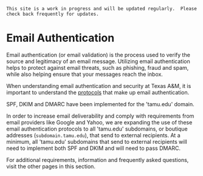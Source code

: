 ```admonish info
This site is a work in progress and will be updated regularly.  Please check back frequently for updates.
```

# Email Authentication

Email authentication (or email validation) is the process used to verify the source and legitimacy of an email message.  Utilizing email authentication helps to protect against email threats, such as phishing, fraud and spam, while also helping ensure that your messages reach the inbox.

When understanding email authentication and security at Texas A&M, it is important to understand the [protocols](./email/protocols.md) that make up email authentication.

SPF, DKIM and DMARC have been implemented for the 'tamu.edu' domain.

In order to increase email deliverability and comply with requirements from email providers like Google and Yahoo, we are expanding the use of these email authentication protocols to all 'tamu.edu' subdomains, or boutique addresses (`subdomain.tamu.edu`), that send to external recipients.  At a minimum, all 'tamu.edu' subdomains that send to external recipients will need to implement both SPF and DKIM and will need to pass DMARC.

For additional requirements, information and frequently asked questions, visit the other pages in this section.
